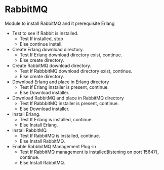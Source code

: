 # RabbitMQ
Module to install RabbitMQ and it prerequisite Erlang

- Test to see if Rabbit is installed.
	- Test If installed, stop 
	- Else continue install.
- Create Erlang download directory.
	- Test If Erlang download directory exist, continue.
	- Else create directory.
- Create RabbitMQ download directory.
	- Test If RabbbitMQ download directory exist, continue.
	- Else create directory.
- Download Erlang and place in Erlang directory
	- Test If Erlang installer is present, continue.
	- Else Download installer.
- Download RabbitMQ and place in RabbitMQ directory
	- Test If RabbbitMQ installer is present, continue.
	- Else Download installer.
- Install Erlang.
	- Test If Erlang is installed, continue.
	- Else Install Erlang.
- Install RabbitMQ.
	- Test If RabbitMQ is installed, continue.
	- Else Install RabbitMQ.
- Enable RabbbitMQ Management Plug-in
	- Test If RabbitMQ management is installed(listening on port 15647), continue.
	- Else Install RabbitMQ.
